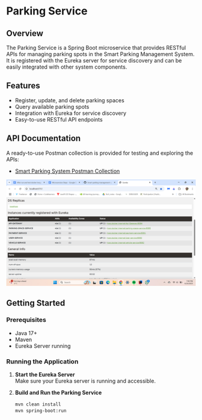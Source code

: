# Parking Service

## Overview
The Parking Service is a Spring Boot microservice that provides RESTful APIs for managing parking spots in the Smart Parking Management System. It is registered with the Eureka server for service discovery and can be easily integrated with other system components.

## Features
- Register, update, and delete parking spaces
- Query available parking spots
- Integration with Eureka for service discovery
- Easy-to-use RESTful API endpoints

## API Documentation
A ready-to-use Postman collection is provided for testing and exploring the APIs:

- [Smart Parking System Postman Collection](Smart-Parking-System.postman_collection.json)


![Eureka Server Screenshot](Api%20caling.png)


## Getting Started

### Prerequisites
- Java 17+
- Maven
- Eureka Server running

### Running the Application

1. **Start the Eureka Server**  
   Make sure your Eureka server is running and accessible.

2. **Build and Run the Parking Service**
   ```sh
   mvn clean install
   mvn spring-boot:run